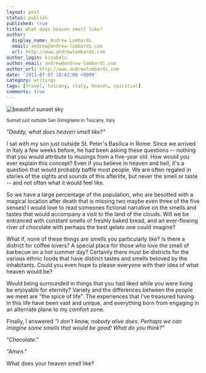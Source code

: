 ```yaml
---
layout: post
status: publish
published: true
title: What does heaven smell like?
author:
  display_name: Andrew Lombardi
  email: andrew@andrew-lombardi.com
  url: http://www.andrewlombardi.com
author_login: kinabalu
author_email: andrew@andrew-lombardi.com
author_url: http://www.andrewlombardi.com
date: '2011-07-07 18:42:00 +0000'
category: writings
tags: [travel, tuscany, italy, heaven, spiritual]
comments: true
---
```


![beautiful sunset sky](http://distillery.s3.amazonaws.com/media/2011/06/23/ceb898c891164c349b2e6b840e59c882_7.jpg)

<small>Sunset just outside San Gimignano in Tuscany, Italy</small>

*"Daddy, what does heaven smell like?"*

I sat with my son just outside St. Peter's Basilica
in Rome. Since we arrived in Italy a few weeks before, he had been
asking these questions -- nothing that you would attribute to musings
from a five-year old. How would you ever explain this concept? Even if
you believe in heaven and hell, it's a question that would probably
baffle most people. We are often regaled in stories of the sights and sounds of this afterlife, but never the smell or taste -- and not often what it would feel like.

<!--more-->

So we have a large percentage of the population, who are besotted with a
magical location after death that is missing two maybe even three of the
five senses! I would love to read someones fictional narrative on the
smells and tastes that would accompany a visit to the land of the
clouds. Will we be entranced with constant smells of freshly baked
bread, and an ever-flowing river of chocolate with perhaps the best
gelato one could imagine?

What if, none of these things are smells you particularly like? Is there
a district for coffee lovers? A special place for those who love the
smell of barbecue on a hot summer day? Certainly there must be districts
for the various ethnic foods that have distinct tastes and smells
beloved by the inhabitants. Could you even hope to please everyone with
their idea of what heaven would be?

Would being surrounded in things that you had liked while you were
living be enjoyable for eternity? Variety and the differences between
the people we meet are "the spice of life". The experiences that I've
treasured having in this life have been vast and unique, and everything
born from engaging in an alternate plane to my comfort zone.

Finally, I answered *"I don't know, nobody alive does. Perhaps we can
imagine some smells that would be good! What do you think?"*

*"Chocolate."*

*"Amen."*

What does your heaven smell like?

